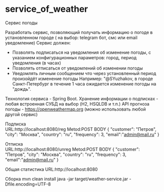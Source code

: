 # service_of_weather
Сервис погоды

Разработать сервис, позволяющий получать информацию о погоде в установленном городе ( на выбор: telegram бот, смс или email уведомление)
 Сервис должен:
- Позволять подписаться на уведомления об изменение погоды, с указанием конфигурационных параметров: город, период уведомления (в часах)
- Позволять отписаться от уведомлений об изменении погоды
- Уведомлять личным сообщением что через установленный период произойдёт изменение погоды
  Например: "@SYuzhakov, в городе Санкт-Петербург в течение 1 часа ожидается изменение погоды на "дождь".
 
Технология сервиса - Spring Boot.
Хранение информации о подписках - любая встроенная СУБД на выбор (H2, HSQLDB и т.п.)
API прогноза погоды - https://openweathermap.org (можно использовать любой другой сервис)

Подписка   
URL:http://localhost:8080/reg
Metod:POST 
BODY
{
        "customer": "Петров",
        "city": "Москва",
        "country": "ru",
        "frequency": 3,
        "email":"admin@mail.ru"
}

Отписка   
URL:http://localhost:8080/unreg
Metod:POST 
BODY
{
        "customer": "Петров",
        "city": "Москва",
        "country": "ru",
        "frequency": 3,
        "email":"admin@mail.ru"
}

Общая статистика
URL:http://localhost:8080

Сборка 
mvn clean install
java -jar target/weather-service.jar -Dfile.encoding=UTF-8
